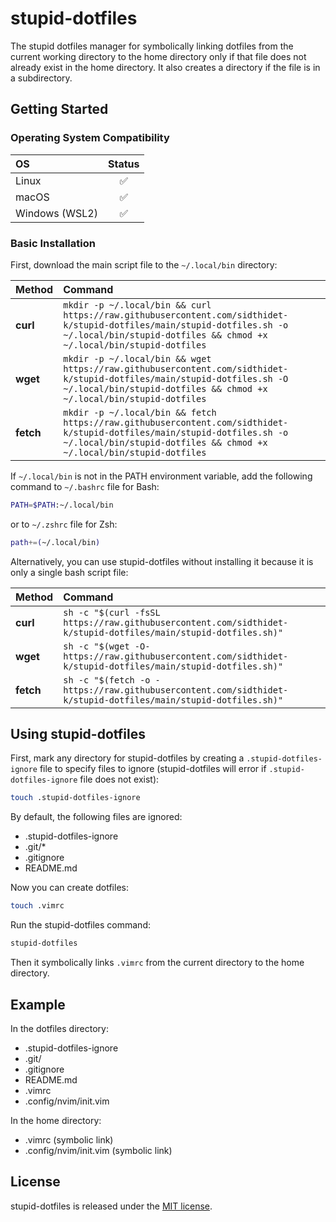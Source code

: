 # stupid-dotfiles

The stupid dotfiles manager for symbolically linking dotfiles from the current working directory to
the home directory only if that file does not already exist in the home directory. It also creates
a directory if the file is in a subdirectory.

## Getting Started

### Operating System Compatibility

| OS             | Status  |
| :------------- | :-----: |
| Linux          |   ✅    |
| macOS          |   ✅    |
| Windows (WSL2) |   ✅    |

### Basic Installation

First, download the main script file to the `~/.local/bin` directory:

| Method    | Command                                                                                                   |
| :-------- | :-------------------------------------------------------------------------------------------------------- |
| **curl**  | `mkdir -p ~/.local/bin && curl https://raw.githubusercontent.com/sidthidet-k/stupid-dotfiles/main/stupid-dotfiles.sh -o ~/.local/bin/stupid-dotfiles && chmod +x ~/.local/bin/stupid-dotfiles` |
| **wget**  | `mkdir -p ~/.local/bin && wget https://raw.githubusercontent.com/sidthidet-k/stupid-dotfiles/main/stupid-dotfiles.sh -O ~/.local/bin/stupid-dotfiles && chmod +x ~/.local/bin/stupid-dotfiles` |
| **fetch** | `mkdir -p ~/.local/bin && fetch https://raw.githubusercontent.com/sidthidet-k/stupid-dotfiles/main/stupid-dotfiles.sh -o ~/.local/bin/stupid-dotfiles && chmod +x ~/.local/bin/stupid-dotfiles`|

If `~/.local/bin` is not in the PATH environment variable, add the following command to `~/.bashrc` file for Bash:

```sh
PATH=$PATH:~/.local/bin
```

or to `~/.zshrc` file for Zsh:

```sh
path+=(~/.local/bin)
```

Alternatively, you can use stupid-dotfiles without installing it because it is only a single bash script file:

| Method    | Command                                                                                                   |
| :-------- | :-------------------------------------------------------------------------------------------------------- |
| **curl**  | `sh -c "$(curl -fsSL https://raw.githubusercontent.com/sidthidet-k/stupid-dotfiles/main/stupid-dotfiles.sh)"` |
| **wget**  | `sh -c "$(wget -O- https://raw.githubusercontent.com/sidthidet-k/stupid-dotfiles/main/stupid-dotfiles.sh)"`   |
| **fetch** | `sh -c "$(fetch -o - https://raw.githubusercontent.com/sidthidet-k/stupid-dotfiles/main/stupid-dotfiles.sh)"` |

## Using stupid-dotfiles

First, mark any directory for stupid-dotfiles by creating a `.stupid-dotfiles-ignore` file to specify files
to ignore (stupid-dotfiles will error if `.stupid-dotfiles-ignore` file does not exist):

```sh
touch .stupid-dotfiles-ignore
```

By default, the following files are ignored:
* .stupid-dotfiles-ignore
* .git/*
* .gitignore
* README.md

Now you can create dotfiles:

```sh
touch .vimrc
```

Run the stupid-dotfiles command:

```sh
stupid-dotfiles
```

Then it symbolically links `.vimrc` from the current directory to the home directory.

## Example

In the dotfiles directory:

* .stupid-dotfiles-ignore
* .git/
* .gitignore
* README.md
* .vimrc
* .config/nvim/init.vim

In the home directory:

* .vimrc (symbolic link)
* .config/nvim/init.vim (symbolic link)

## License

stupid-dotfiles is released under the [MIT license](LICENSE).

